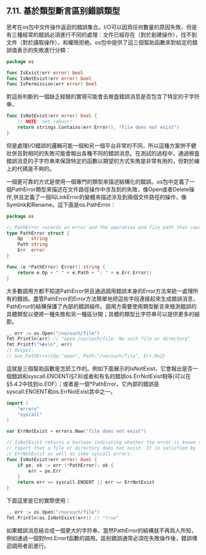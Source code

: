 ## 7.11. 基於類型斷言區别錯誤類型

思考在os包中文件操作返迴的錯誤集合。I/O可以因爲任何數量的原因失敗，但是有三種經常的錯誤必須進行不同的處理：文件已經存在（對於創建操作），找不到文件（對於讀取操作），和權限拒絶。os包中提供了這三個幫助函數來對給定的錯誤值表示的失敗進行分類：

```go
package os

func IsExist(err error) bool
func IsNotExist(err error) bool
func IsPermission(err error) bool
```

對這些判斷的一個缺乏經驗的實現可能會去檢査錯誤消息是否包含了特定的子字符串，

```go
func IsNotExist(err error) bool {
	// NOTE: not robust!
	return strings.Contains(err.Error(), "file does not exist")
}
```

但是處理I/O錯誤的邏輯可能一個和另一個平台非常的不同，所以這種方案併不健壯併且對相同的失敗可能會報出各種不同的錯誤消息。在測試的過程中，通過檢査錯誤消息的子字符串來保證特定的函數以期望的方式失敗是非常有用的，但對於線上的代碼是不夠的。

一個更可靠的方式是使用一個專門的類型來描述結構化的錯誤。os包中定義了一個PathError類型來描述在文件路徑操作中涉及到的失敗，像Open或者Delete操作,併且定義了一個叫LinkError的變體來描述涉及到兩個文件路徑的操作，像Symlink和Rename。這下面是os.PathError：

```go
package os

// PathError records an error and the operation and file path that caused it.
type PathError struct {
	Op   string
	Path string
	Err  error
}

func (e *PathError) Error() string {
	return e.Op + " " + e.Path + ": " + e.Err.Error()
}
```

大多數調用方都不知道PathError併且通過調用錯誤本身的Error方法來統一處理所有的錯誤。盡管PathError的Error方法簡單地把這些字段連接起來生成錯誤消息，PathError的結構保護了內部的錯誤組件。調用方需要使用類型斷言來檢測錯誤的具體類型以便將一種失敗和另一種區分開；具體的類型比字符串可以提供更多的細節。

```go
_, err := os.Open("/no/such/file")
fmt.Println(err) // "open /no/such/file: No such file or directory"
fmt.Printf("%#v\n", err)
// Output:
// &os.PathError{Op:"open", Path:"/no/such/file", Err:0x2}
```

這就是三個幫助函數是怎麽工作的。例如下面展示的IsNotExist，它會報出是否一個錯誤和syscall.ENOENT(§7.8)或者和有名的錯誤os.ErrNotExist相等(可以在§5.4.2中找到io.EOF）；或者是一個*PathError，它內部的錯誤是syscall.ENOENT和os.ErrNotExist其中之一。

```go
import (
	"errors"
	"syscall"
)

var ErrNotExist = errors.New("file does not exist")

// IsNotExist returns a boolean indicating whether the error is known to
// report that a file or directory does not exist. It is satisfied by
// ErrNotExist as well as some syscall errors.
func IsNotExist(err error) bool {
	if pe, ok := err.(*PathError); ok {
		err = pe.Err
	}
	return err == syscall.ENOENT || err == ErrNotExist
}
```

下面這里是它的實際使用：

```go
_, err := os.Open("/no/such/file")
fmt.Println(os.IsNotExist(err)) // "true"
```

如果錯誤消息結合成一個更大的字符串，當然PathError的結構就不再爲人所知，例如通過一個對fmt.Errorf函數的調用。區别錯誤通常必須在失敗操作後，錯誤傳迴調用者前進行。
